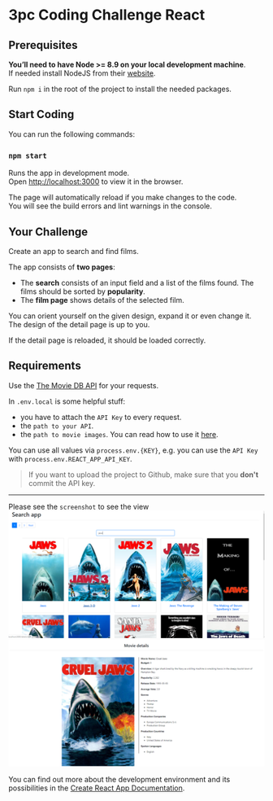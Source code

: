 # 3pc Coding Challenge React

## Prerequisites

**You’ll need to have Node >= 8.9 on your local development machine**.<br>
If needed install NodeJS from their [website](https://nodejs.org/en/).

Run `npm i` in the root of the project to install the needed packages.

## Start Coding

You can run the following commands:

### `npm start`

Runs the app in development mode.<br />
Open [http://localhost:3000](http://localhost:3000) to view it in the browser.

The page will automatically reload if you make changes to the code.<br />
You will see the build errors and lint warnings in the console.

## Your Challenge

Create an app to search and find films.

The app consists of **two pages**:

- The **search** consists of an input field and a list of the films found. The films should be sorted by **popularity**.
- The **film page** shows details of the selected film.

You can orient yourself on the given design, expand it or even change it.
The design of the detail page is up to you.

If the detail page is reloaded, it should be loaded correctly.

## Requirements

Use the [The Movie DB API](https://developers.themoviedb.org/3) for your requests.

In `.env.local` is some helpful stuff:

- you have to attach the `API Key` to every request.
- the `path to your API`.
- the `path to movie images`. You can read how to use it [here](https://developers.themoviedb.org/3/getting-started/images).

You can use all values ​​via `process.env.{KEY}`, e.g. you can use the `API Key` with `process.env.REACT_APP_API_KEY`.

> If you want to upload the project to Github, make sure that you **don't** commit the API key.

---
Please see the `screenshot` to see the view
![screenshot](screenshots/MainPage.PNG)
![screenshot](screenshots/Details.PNG)

You can find out more about the development environment and its possibilities in the [Create React App Documentation](https://create-react-app.dev/).

